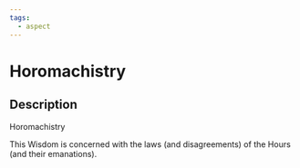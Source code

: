 ```yaml
---
tags:
  - aspect
---
```


# Horomachistry

## Description
Horomachistry

This Wisdom is concerned with the laws (and disagreements) of the Hours (and their emanations).